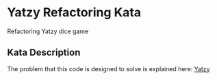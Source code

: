 ﻿# Yatzy Refactoring Kata

Refactoring Yatzy dice game

## Kata Description

The problem that this code is designed to solve is explained here: [Yatzy](https://sammancoaching.org/kata_descriptions/yatzy.html)

